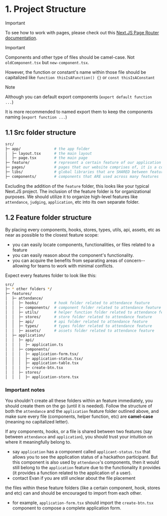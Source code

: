 # 1. Project Structure
> [!IMPORTANT]  
> To see how to work with pages, please check out this [Next.JS Page Router documentation](https://nextjs.org/docs/pages).

> [!IMPORTANT]  
> Components and other type of files should be camel-case. Not `oldComponent.tsx` but `new-component.tsx`.
>  
> However, the function or constant's name within those file should be capitalized like `function thisIsAFunction() {}` or `const thisIsAConstant`

> [!NOTE]
> Although you can default export components (`export default function ...`)
>
> It is more recommended to named export them to keep the components naming (`export function ...`)


## 1.1 Src folder structure
```sh
src/
├─ app/               # the app folder
│  ├─ layout.tsx      # the main layout
│  ├─ page.tsx        # the main page
├─ feature/           # represent a certain feature of our application
├─ pages/             # pages that our website comprises of, it is a combination of features
├─ libs/              # global libraries that are SHARED between features
├─ components/        # components that ARE used across many features

```

Excluding the addition of the `feature` folder, this looks like your typical Next.JS project. The inclusion of the feature folder is for organizational purposes. We should utilize it to organize high-level features like `attendance`, `judging`, `application`, etc into its own separate folder.

## 1.2 Feature folder structure
By placing every components, hooks, stores, types, utils, api, assets, etc as near as possible to the closest feature scope:
- you can easily locate components, functionalities, or files related to a feature
- you can easily reason about the component's functionality.
- you can acquire the benefits from separating areas of concern-- allowing for teams to work with minimal conflicts.

Expect every features folder to look like this:

```sh
src/
├─ * other folders */
├─ features/
│  ├─ attendance/
│  │  ├─ hooks/       # hook folder related to attendance feature
│  │  ├─ components/  # component folder related to attendance feature
│  │  ├─ utils/       # helper function folder related to attendance feature
│  │  ├─ stores/      # store folder related to attendance feature
│  │  ├─ api/         # api folder related to attendance feature
│  │  ├─ types/       # types folder related to attendance feature
│  │  ├─ assets/      # assets folder related to attendance feature
│  ├─ application/
│  │  ├─ api/
│  │  │  ├─ application.ts
│  │  ├─ components/
│  │  │  ├─ application-form.tsx/
│  │  │  ├─ application-status.tsx/
│  │  │  ├─ application-table.tsx
│  │  │  ├─ create-btn.tsx
│  │  ├─ stores/
│  │  │  ├─ application-store.tsx
```

### Important notes
You shouldn't create all these folders within an feature immediately, you should create them on the go (until it is needed). Follow the structure of both the `attendance` and the `application` feature folder outlined above, and make sure every file (components, helper function, etc) are **camel-case** (meaning no capitalized letter).

If any components, hooks, or a file is shared between two features (say between `attendance` and `application`), you should trust your intuition on where it meaningfully belong to.
- say `application` has a component called `applicant-status.tsx` that allows you to see the application status of a hackathon participant. But this component is also used by `attendance`'s components, then it would still belong to the `application` feature due to the functionality it provides (it provides a function related to the application of a user).
- contact Evan if you are still unclear about the file placement

the files within these feature folders (like a certain component, hook, stores and etc) can and should be encouraged to import from each other.
- for example, `application-form.tsx` should import the `create-btn.tsx` component to compose a complete application form.